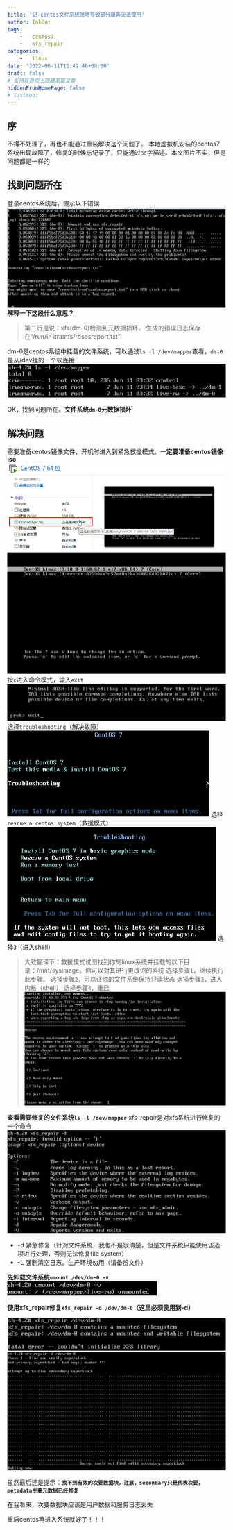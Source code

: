 ```yaml
---
title: '记-centos文件系统损坏导致部分服务无法使用'
author: InkCat
tags: 
    -   centos7
    -   xfs_repair
categories: 
    -   linux
date: '2022-06-11T11:49:46+08:00'
draft: false
# 支持在首页上隐藏某篇文章
hiddenFromHomePage: false
# lastmod:
---
```


## 序
不得不处理了，再也不能通过重装解决这个问题了。
本地虚拟机安装的centos7系统出现故障了，修复的时候忘记录了，只能通过文字描述。本文图片不实，但是问题都是一样的

## 找到问题所在

登录centos系统后，提示以下错误
![centosSystemBug-2022-06-11-11-54-06](https://raw.githubusercontent.com/Ink-kai/PicGo/main/BlogImages/centosSystemBug-2022-06-11-11-54-06.png)
**解释一下这段什么意思？**
> 第二行是说：xfs(dm-0)检测到元数据损坏。
> 生成的错误日志保存在“/run/in itramfs/rdsosreport.txt”

dm-0是centos系统中挂载的文件系统，可以通过`ls -l /dev/mapper`查看，`dm-0`是从/dev挂的一个软连接
![centosSystemBug-2022-06-11-12-02-22](https://raw.githubusercontent.com/Ink-kai/PicGo/main/BlogImages/centosSystemBug-2022-06-11-12-02-22.png)

OK，找到问题所在。**文件系统`dm-0`元数据损坏**

## 解决问题
需要准备centos镜像文件，开机时进入到紧急救援模式。**一定要准备centos镜像iso**
![centosSystemBug-2022-06-11-12-08-17](https://raw.githubusercontent.com/Ink-kai/PicGo/main/BlogImages/centosSystemBug-2022-06-11-12-08-17.png)
![centosSystemBug-2022-06-11-12-06-15](https://raw.githubusercontent.com/Ink-kai/PicGo/main/BlogImages/centosSystemBug-2022-06-11-12-06-15.png)
按`c`进入命令模式，输入`exit`
![centosSystemBug-2022-06-11-12-09-34](https://raw.githubusercontent.com/Ink-kai/PicGo/main/BlogImages/centosSystemBug-2022-06-11-12-09-34.png)
选择`troubleshooting`（解决故障）
![centosSystemBug-2022-06-11-12-10-06](https://raw.githubusercontent.com/Ink-kai/PicGo/main/BlogImages/centosSystemBug-2022-06-11-12-10-06.png)
选择`rescue a centos system`（救援模式）
![centosSystemBug-2022-06-11-12-11-30](https://raw.githubusercontent.com/Ink-kai/PicGo/main/BlogImages/centosSystemBug-2022-06-11-12-11-30.png)
选择`3`（进入shell）
> 大致翻译下：救援模式试图找到你的linux系统并挂载的以下目录：/mnt/sysimage。你可以对其进行更改你的系统
> 选择步骤`1`，继续执行此步骤。
> 选择步骤`2`，可以让你的文件系统保持只读状态
> 选择步骤`3`，进入内核（shell）
> 选择步骤`4`，重启
![centosSystemBug-2022-06-11-12-12-47](https://raw.githubusercontent.com/Ink-kai/PicGo/main/BlogImages/centosSystemBug-2022-06-11-12-12-47.png)

**查看需要修复的文件系统`ls -l /dev/mapper`**
xfs_repair是对xfs系统进行修复的一个命令
![centosSystemBug-2022-06-11-12-28-31](https://raw.githubusercontent.com/Ink-kai/PicGo/main/BlogImages/centosSystemBug-2022-06-11-12-28-31.png)
+ -d    紧急修复（针对文件系统，我也不是很清楚，但是文件系统只能使用该选项进行处理，否则无法修复file system）
+ -L    强制清空日志。生产环境勿用（请备份文件）

**先卸载文件系统`umount /dev/dm-0 -v`**
![centosSystemBug-2022-06-11-12-39-44](https://raw.githubusercontent.com/Ink-kai/PicGo/main/BlogImages/centosSystemBug-2022-06-11-12-39-44.png)

**使用xfs_repair修复`xfs_repair -d /dev/dm-0`（这里必须使用到-d）**

![centosSystemBug-2022-06-11-12-27-18](https://raw.githubusercontent.com/Ink-kai/PicGo/main/BlogImages/centosSystemBug-2022-06-11-12-27-18.png)
![centosSystemBug-2022-06-11-12-40-14](https://raw.githubusercontent.com/Ink-kai/PicGo/main/BlogImages/centosSystemBug-2022-06-11-12-40-14.png)

虽然最后还是提示：**`找不到有效的次要数据块。注意，secondary只是代表次要，metadata主要元数据已经修复`**

在我看来，次要数据块应该是用户数据和服务日志丢失

重启centos再进入系统就好了！！！